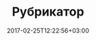 ---
date: "2017-02-25T12:22:56+03:00"
title: Рубрикатор
layout: taxonomy
menu: 
  main:
    parent: Тест
---